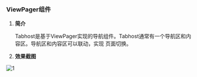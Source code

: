 ### ViewPager组件

1. **简介** 

    Tabhost是基于ViewPager实现的导航组件。Tabhost通常有一个导航区和内容区。导航区和内容区可以联动，实现
    页面切换。

2. **效果截图**

![1](http://res.imtt.qq.com/hippydoc/expo/Tabhost/tabhost.png)
